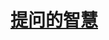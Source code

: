 # [提问的智慧](https://github.com/ryanhanwu/How-To-Ask-Questions-The-Smart-Way/blob/main/README-zh_CN.md)


